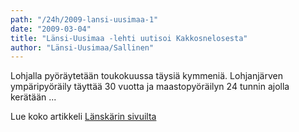 ```yaml
---
path: "/24h/2009-lansi-uusimaa-1"
date: "2009-03-04"
title: "Länsi-Uusimaa -lehti uutisoi Kakkosnelosesta"
author: "Länsi-Uusimaa/Sallinen"
---
```

Lohjalla pyöräytetään toukokuussa täysiä kymmeniä. Lohjanjärven ympäripyöräily täyttää 30 vuotta ja maastopyöräilyn 24 tunnin ajolla kerätään ...

Lue koko artikkeli [Länskärin sivuilta](http://www.lansi-uusimaa.fi/Urheilu/Urheilu-Uutiset/Paauutiset/Lohjan-pyorailyt-tayttavat-pyoreita)
